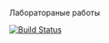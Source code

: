 
Лаборатораные работы

[![Build Status](https://travis-ci.org/Varvara911/381706-2_gavriushova_labs.svg?branch=all_labs)](https://travis-ci.org/Varvara911/381706-2_gavriushova_labs)



